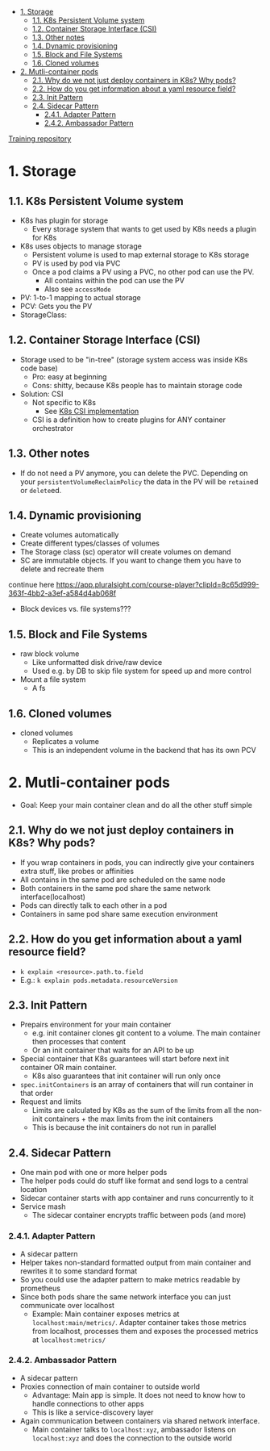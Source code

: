 - [1. Storage](#1-storage)
  - [1.1. K8s Persistent Volume system](#11-k8s-persistent-volume-system)
  - [1.2. Container Storage Interface (CSI)](#12-container-storage-interface-csi)
  - [1.3. Other notes](#13-other-notes)
  - [1.4. Dynamic provisioning](#14-dynamic-provisioning)
  - [1.5. Block and File Systems](#15-block-and-file-systems)
  - [1.6. Cloned volumes](#16-cloned-volumes)
- [2. Mutli-container pods](#2-mutli-container-pods)
  - [2.1. Why do we not just deploy containers in K8s? Why pods?](#21-why-do-we-not-just-deploy-containers-in-k8s-why-pods)
  - [2.2. How do you get information about a yaml resource field?](#22-how-do-you-get-information-about-a-yaml-resource-field)
  - [2.3. Init Pattern](#23-init-pattern)
  - [2.4. Sidecar Pattern](#24-sidecar-pattern)
    - [2.4.1. Adapter Pattern](#241-adapter-pattern)
    - [2.4.2. Ambassador Pattern](#242-ambassador-pattern)

[Training repository](https://github.com/nigelpoulton/ps-vols-and-pods)


# 1. Storage
## 1.1. K8s Persistent Volume system

- K8s has plugin for storage
  - Every storage system that wants to get used by K8s needs a plugin for K8s
- K8s uses objects to manage storage
  - Persistent volume is used to map external storage to K8s storage 
  - PV is used by pod via PVC
  - Once a pod claims a PV using a PVC, no other pod can use the PV.
    - All contains within the pod can use the PV
    - Also see `accessMode`
- PV: 1-to-1 mapping to actual storage 
- PCV: Gets you the PV
- StorageClass: 

## 1.2. Container Storage Interface (CSI)

- Storage used to be "in-tree" (storage system access was inside K8s code base)
  - Pro: easy at beginning
  - Cons: shitty, because K8s people has to maintain storage code
- Solution: CSI
  - Not specific to K8s
    - See [K8s CSI implementation](https://github.com/kubernetes-csi)
  - CSI is a definition how to create plugins for ANY container orchestrator


## 1.3. Other notes

- If do not need a PV anymore, you can delete the PVC. Depending on your `persistentVolumeReclaimPolicy` the data in the PV will be `retain`ed or `delete`ed.


## 1.4. Dynamic provisioning

- Create volumes automatically 
- Create different types/classes of volumes
- The Storage class (sc) operator will create volumes on demand
- SC are immutable objects. If you want to change them you have to delete and recreate them


continue here https://app.pluralsight.com/course-player?clipId=8c65d999-363f-4bb2-a3ef-a584d4ab068f

- Block devices vs. file systems???

## 1.5. Block and File Systems

- raw block volume 
  - Like unformatted disk drive/raw device
  - Used e.g. by DB to skip file system for speed up and more control
- Mount a file system
  - A fs


## 1.6. Cloned volumes

- cloned volumes
  - Replicates a volume
  - This is an independent volume in the backend that has its own PCV


# 2. Mutli-container pods

- Goal: Keep your main container clean and do all the other stuff simple


## 2.1. Why do we not just deploy containers in K8s? Why pods?

- If you wrap containers in pods, you can indirectly give your containers extra stuff, like probes or affinities
- All contains in the same pod are scheduled on the same node
- Both containers in the same pod share the same network interface(localhost)
- Pods can directly talk to each other in a pod
- Containers in same pod share same execution environment

## 2.2. How do you get information about a yaml resource field?

- `k explain <resource>.path.to.field`
- E.g.: `k explain pods.metadata.resourceVersion`



## 2.3. Init Pattern

- Prepairs environment for your main container
  - e.g. init container clones git content to a volume. The main container then processes that content
  - Or an init container that waits for an API to be up
- Special container that K8s guarantees will start before next init container OR main container. 
  - K8s also guarantees that init container will run only once
- `spec.initContainers` is an array of containers that will run container in that order
- Request and limits 
  - Limits are calculated by K8s as the sum of the limits from all the non-init containers + the max limits from the init containers
  - This is because the init containers do not run in parallel


## 2.4. Sidecar Pattern

- One main pod with one or more helper pods
- The helper pods could do stuff like format and send logs to a central location
- Sidecar container starts with app container and runs concurrently to it
- Service mash
  - The sidecar container encrypts traffic between pods (and more)
  


### 2.4.1. Adapter Pattern

- A sidecar pattern
- Helper takes non-standard formatted output from main container and rewrites it to some standard format
- So you could use the adapter pattern to make metrics readable by prometheus
- Since both pods share the same network interface you can just communicate over localhost 
  - Example: Main container exposes metrics at `localhost:main/metrics/`. Adapter container takes those metrics from localhost, processes them and exposes the processed metrics at `localhost:metrics/`

### 2.4.2. Ambassador Pattern

- A sidecar pattern
- Proxies connection of main container to outside world
  - Advantage: Main app is simple. It does not need to know how to handle connections to other apps
  - This is like a service-discovery layer
- Again communication between containers via shared network interface. 
  - Main container talks to `localhost:xyz`, ambassador listens on `localhost:xyz` and does the connection to the outside world